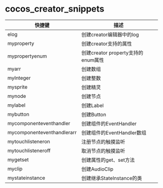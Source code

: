 # cocos_creator_snippets

| 快捷键                     | 描述                               |
| -------------------------- | ---------------------------------- |
| elog                       | 创建creator编辑器中的log           |
| myproperty                 | 创建creator支持的属性              |
| mypropertyenum             | 创建creator property支持的enum属性 |
| myarr                      | 创建数组                           |
| myInteger                  | 创建整数                           |
| mysprite                   | 创建精灵                           |
| mynode                     | 创建节点                           |
| mylabel                    | 创建Label                          |
| mybutton                   | 创建Button                         |
| mycomponenteventhandler    | 创建组件的EventHandler             |
| mycomponenteventhandlerarr | 创建组件的EventHandler数组         |
| mytouchlisteneron          | 注册节点的触摸监听                 |
| mytouchlisteneroff         | 取消节点的触摸监听                 |
| mygetset                   | 创建属性的get、set方法             |
| myclip                     | 创建AudioClip                      |
| mystateinstance            | 创建继承StateInstance的类          |

